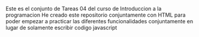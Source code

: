 Este es el conjunto de Tareas 04 del curso de Introduccion a la programacion
He creado este repositorio conjuntamente con HTML para poder empezar a practicar las diferentes funcionalidades conjuntamente
en lugar de solamente escribir codigo javascript
